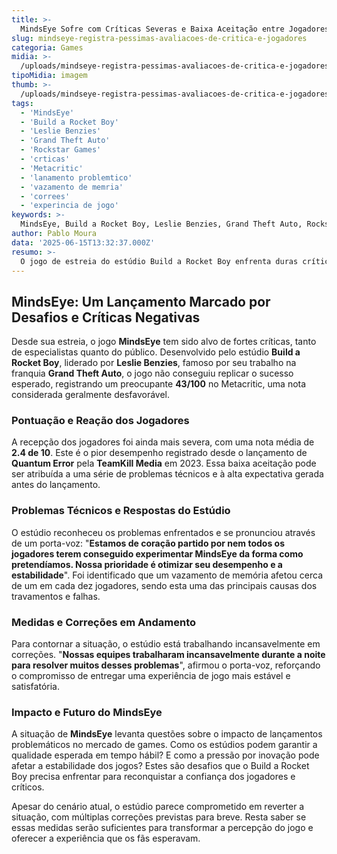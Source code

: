 ```yaml
---
title: >-
  MindsEye Sofre com Críticas Severas e Baixa Aceitação entre Jogadores
slug: mindseye-registra-pessimas-avaliacoes-de-critica-e-jogadores
categoria: Games
midia: >-
  /uploads/mindseye-registra-pessimas-avaliacoes-de-critica-e-jogadores-thumb.jpg
tipoMidia: imagem
thumb: >-
  /uploads/mindseye-registra-pessimas-avaliacoes-de-critica-e-jogadores-thumb.jpg
tags:
  - 'MindsEye'
  - 'Build a Rocket Boy'
  - 'Leslie Benzies'
  - 'Grand Theft Auto'
  - 'Rockstar Games'
  - 'crticas'
  - 'Metacritic'
  - 'lanamento problemtico'
  - 'vazamento de memria'
  - 'correes'
  - 'experincia de jogo'
keywords: >-
  MindsEye, Build a Rocket Boy, Leslie Benzies, Grand Theft Auto, Rockstar Games, críticas, Metacritic, lançamento problemático, vazamento de memória, correções, experiência de jogo
author: Pablo Moura
data: '2025-06-15T13:32:37.000Z'
resumo: >-
  O jogo de estreia do estúdio Build a Rocket Boy enfrenta duras críticas, registrando uma das piores pontuações no Metacritic e entre os jogadores. Problemas técnicos e expectativas não atendidas são apontados como principais causas.
---
```


## MindsEye: Um Lançamento Marcado por Desafios e Críticas Negativas

Desde sua estreia, o jogo **MindsEye** tem sido alvo de fortes críticas, tanto de especialistas quanto do público. Desenvolvido pelo estúdio **Build a Rocket Boy**, liderado por **Leslie Benzies**, famoso por seu trabalho na franquia **Grand Theft Auto**, o jogo não conseguiu replicar o sucesso esperado, registrando um preocupante **43/100** no Metacritic, uma nota considerada geralmente desfavorável.

### Pontuação e Reação dos Jogadores

A recepção dos jogadores foi ainda mais severa, com uma nota média de **2.4 de 10**. Este é o pior desempenho registrado desde o lançamento de **Quantum Error** pela **TeamKill Media** em 2023. Essa baixa aceitação pode ser atribuída a uma série de problemas técnicos e à alta expectativa gerada antes do lançamento.

### Problemas Técnicos e Respostas do Estúdio

O estúdio reconheceu os problemas enfrentados e se pronunciou através de um porta-voz: "**Estamos de coração partido por nem todos os jogadores terem conseguido experimentar MindsEye da forma como pretendíamos. Nossa prioridade é otimizar seu desempenho e a estabilidade**". Foi identificado que um vazamento de memória afetou cerca de um em cada dez jogadores, sendo esta uma das principais causas dos travamentos e falhas.

### Medidas e Correções em Andamento

Para contornar a situação, o estúdio está trabalhando incansavelmente em correções. "**Nossas equipes trabalharam incansavelmente durante a noite para resolver muitos desses problemas**", afirmou o porta-voz, reforçando o compromisso de entregar uma experiência de jogo mais estável e satisfatória.

### Impacto e Futuro do MindsEye

A situação de **MindsEye** levanta questões sobre o impacto de lançamentos problemáticos no mercado de games. Como os estúdios podem garantir a qualidade esperada em tempo hábil? E como a pressão por inovação pode afetar a estabilidade dos jogos? Estes são desafios que o Build a Rocket Boy precisa enfrentar para reconquistar a confiança dos jogadores e críticos.

Apesar do cenário atual, o estúdio parece comprometido em reverter a situação, com múltiplas correções previstas para breve. Resta saber se essas medidas serão suficientes para transformar a percepção do jogo e oferecer a experiência que os fãs esperavam.
